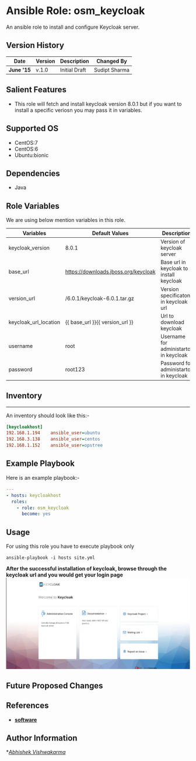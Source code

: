 Ansible Role: osm_keycloak
=========

An ansible role to install and configure Keycloak server.

Version History
---------------

|**Date**| **Version**| **Description**| **Changed By** |
|----------|---------|---------------|-----------------|
|**June '15** | v.1.0 | Initial Draft | Sudipt Sharma |

Salient Features
----------------
* This role will fetch and install keycloak version 8.0.1 but if you want to install a specific veriosn you may pass it in variables.


Supported OS
------------
  * CentOS:7
  * CentOS:6
  * Ubuntu:bionic

Dependencies
------------
* Java

Role Variables
--------------

We are using below mention variables in this role.

|**Variables**| **Default Values**|**Description**|
|---|---|---|
| keycloak_version | 8.0.1 | Version of keycloak server |
| base_url | https://downloads.jboss.org/keycloak | Base url in keycloak to install keycloak |
| version_url | /6.0.1/keycloak-6.0.1.tar.gz | Version specificaton in keycloak url |
| keycloak_url_location | {{ base_url }}{{ version_url }} | Url to download keycloak |
| username | root | Username for administartor in keycloak |
| password | root123 | Password for administartor in keycloak 

## Inventory
------------

An inventory should look like this:-
```ini
[keycloakhost]                 
192.168.1.194    ansible_user=ubuntu
192.168.3.138    ansible_user=centos
192.168.1.152    ansible_user=opstree                      
```

Example Playbook
----------------

Here is an example playbook:-
```yml
---
- hosts: keycloakhost
  roles:
    - role: osm_keycloak
      become: yes
```

Usage
----------------

For using this role you have to execute playbook only
```shell
ansible-playbook -i hosts site.yml
```

**After the successful installation of keycloak, browse through the keycloak url and you would get your login page**
![login](./media/login.png)

Future Proposed Changes
-----------------------

References
----------
- **[software](https://www.keycloak.org/)**


Author Information
------------------

**[Abhishek Vishwakarma](mailto:abhishek.vishwakarma@opstree.com)*

